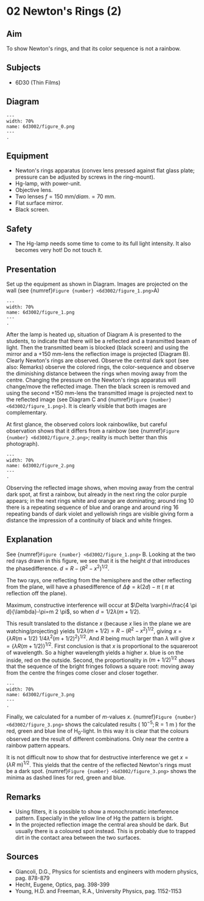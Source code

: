 # 02 Newton's Rings (2)
  
## Aim   
 To show Newton's rings, and that its color sequence is not a rainbow.    
  
## Subjects   
* 6D30 (Thin Films)   

## Diagram
   
```{figure} figures/figure_0.png  
---  
width: 70%  
name: 6d3002/figure_0.png  
---  
. 
```
     
  
## Equipment   
 *  Newton's rings apparatus (convex lens pressed against flat glass plate; pressure can be adjusted by screws in the ring-mount). 
 *  Hg-lamp, with power-unit. 
 *  Objective lens. 
 *  Two lenses $f=150\mathrm{~mm}/diam.=70\mathrm{~mm}$. 
 *  Flat surface mirror. 
 *  Black screen.   
  
## Safety   
 
 *  The Hg-lamp needs some time to come to its full light intensity. It also becomes very hot! Do not touch it.
   
  
## Presentation   
Set up the equipment as shown in Diagram. Images are projected on the wall (see {numref}`Figure {number} <6d3002/figure_1.png>`A)    
```{figure} figures/figure_1.png  
---  
width: 70%  
name: 6d3002/figure_1.png  
---  
. 
```

After the lamp is heated up, situation of Diagram A is presented to the students, to indicate that there will be a reflected and a transmitted beam of light. Then the transmitted beam is blocked (black screen) and using the mirror and a $+150 \mathrm{~mm}$-lens the reflection image is projected (Diagram B). Clearly Newton's rings are observed. Observe the central dark spot (see also: Remarks) observe the colored rings, the color-sequence and observe the diminishing distance between the rings when moving away from the centre. Changing the pressure on the Newton's rings apparatus will change/move the reflected image. Then the black screen is removed and using the second $+150 \mathrm{~mm}$-lens the transmitted image is projected next to the reflected image (see Diagram C and {numref}`Figure {number} <6d3002/figure_1.png>`). It is clearly visible that both images are complementary.

At first glance, the observed colors look rainbowlike, but careful observation shows that it differs from a rainbow (see {numref}`Figure {number} <6d3002/figure_2.png>`; reality is much better than this photograph).

```{figure} figures/figure_2.png  
---  
width: 70%  
name: 6d3002/figure_2.png  
---  
. 
```

Observing the reflected image shows, when moving away from the central dark spot, at first a rainbow, but already in the next ring the color purple appears; in the next rings white and orange are dominating; around ring 10 there is a repeating sequence of blue and orange and around ring 16 repeating bands of dark violet and yellowish rings are visible giving form a distance the impression of a continuity of black and white fringes.   
  
## Explanation   
See {numref}`Figure {number} <6d3002/figure_1.png>` B. Looking at the two red rays drawn in this figure, we see that it is the height $d$ that introduces the phasedifference. $d=R-\left(R^{2}-x^{2}\right)^{1 / 2}$.

The two rays, one reflecting from the hemisphere and the other reflecting from the plane, will have a phasedifference of $\Delta \phi=k(2 d)-\pi$ ( $\pi$ at reflection off the plane).

Maximum, constructive interference will occur at $\Delta \varphi=\frac{4 \pi d}{\lambda}-\pi=m 2 \pi$, so when $d=1 / 2 \lambda(m+1 / 2)$.

This result translated to the distance $x$ (because $x$ lies in the plane we are watching/projecting) yields $1 / 2 \lambda(m+1 / 2)=R-\left(R^{2}-x^{2}\right)^{1 / 2}$, giving $x=\{\lambda R(m+1 / 2)$ $\left.1 / 4 \lambda^{2}(m+1 / 2)^{2}\right\}^{1 / 2}$. And $R$ being much larger than $\lambda$ will give $x=\{\lambda R(m+1 / 2)\}^{1 / 2}$. First conclusion is that $x$ is proportional to the squareroot of wavelength. So a higher wavelength yields a higher $x$. blue is on the inside, red on the outside. Second, the proportionality in $(m+1 / 2)^{1 / 2}$ shows that the sequence of the bright fringes follows a square root: moving away from the centre the fringes come closer and closer together.

```{figure} figures/figure_3.png  
---  
width: 70%  
name: 6d3002/figure_3.png  
---  
. 
```

Finally, we calculated for a number of $m$-values $x$. {numref}`Figure {number} <6d3002/figure_3.png>` shows the calculated results ( $10^{-5} ; \mathrm{R}=1 \mathrm{~m}$ ) for the red, green and blue line of $\mathrm{H}_{0}$-light. In this way it is clear that the colours observed are the result of different combinations. Only near the centre a rainbow pattern appears.

It is not difficult now to show that for destructive interference we get $x=(\lambda R \mathrm{~m})^{1 / 2}$. This yields that the centre of the reflected Newton's rings must be a dark spot. {numref}`Figure {number} <6d3002/figure_3.png>` shows the minima as dashed lines for red, green and blue.
  
## Remarks
 *  Using filters, it is possible to show a monochromatic interference pattern. Especially in the yellow line of Hg the pattern is bright. 
 *  In the projected reflection image the central area should be dark. But usually there is a coloured spot instead. This is probably due to trapped dirt in the contact area between the two surfaces.
   
  
## Sources
 *  Giancoli, D.G., Physics for scientists and engineers with modern physics, pag. 878-879 
 *  Hecht, Eugene, Optics, pag. 398-399 
 *  Young, H.D. and Freeman, R.A., University Physics, pag. 1152-1153
 